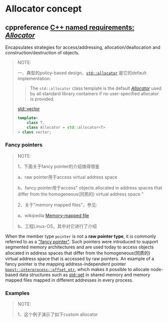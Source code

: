 # Allocator concept



## cppreference [C++ named requirements: *Allocator*](https://en.cppreference.com/w/cpp/named_req/Allocator)

Encapsulates strategies for access/addressing, allocation/deallocation and construction/destruction of objects.

> NOTE: 
>
> 一、典型的policy-based design，[`std::allocator`](https://en.cppreference.com/w/cpp/memory/allocator) 是它的default implementation:
>
> > The `std::allocator` class template is the default [*Allocator*](https://en.cppreference.com/w/cpp/named_req/Allocator) used by all standard library containers if no user-specified allocator is provided.
>
> [std::vector](https://en.cppreference.com/w/cpp/container/vector)
>
> ```C++
> template<
>     class T,
>     class Allocator = std::allocator<T>
> > class vector;
> ```
>
> 

### Fancy pointers

> NOTE: 
>
> 1、下面关于fancy pointer的介绍值得借鉴
>
> a、raw pointer用于access virtual address space
>
> b、fancy pointer用于access" objects allocated in address spaces that differ from the homogeneous(同质的) virtual address space "
>
> 2、关于"memory mapped files"，参见:
>
> a、wikipedia [Memory-mapped file](https://en.wikipedia.org/wiki/Memory-mapped_file)
>
> b、工程Linux-OS，其中对它进行了介绍
>
> 

When the member type `pointer` is not a **raw pointer type**, it is commonly referred to as a ["fancy pointer"](http://wg21.link/p0773r0). Such pointers were introduced to support segmented memory architectures and are used today to access objects allocated in address spaces that differ from the homogeneous(同质的) virtual address space that is accessed by raw pointers. An example of a fancy pointer is the mapping address-independent pointer [`boost::interprocess::offset_ptr`](http://www.boost.org/doc/libs/release/doc/html/interprocess/offset_ptr.html), which makes it possible to allocate node-based data structures such as [std::set](https://en.cppreference.com/w/cpp/container/set) in shared memory and memory mapped files mapped in different addresses in every process.

### Examples

> NOTE:
>
> 1、这个例子演示了如下custom allocator